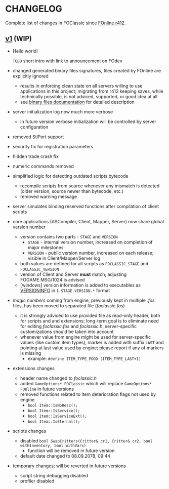 # CHANGELOG

Complete list of changes in FOClassic since [FOnline r412](https://xp-dev.com/sc/76003/412/).

## [v1](SOON) (WIP)
- Hello world!

  `TODO` short intro with link to announcement on FOdev

- changed generated binary files signatures, files created by FOnline are explicitly ignored
    - results in enforcing clean state on all servers willing to use applications in this project; migrating from r412 keeping saves, while technically possible, is not adviced, supported, or good idea at all
    - see [binary files documentation](https://rotators.fodev.net/foclassic/docs/BinaryFiles.md) for detailed description
- server initialization log now much more verbose
    - in future version verbose initialization will be controlled by server configuration
- removed StlPort support
- security fix for registration parameters
- hidden trade crash fix
- numeric commands removed
- simplified logic for detecting outdated scripts bytecode
    - recompile scripts from source whenever any mismatch is detected (older version, source newer than bytecode, etc.)
    - removed warning message
- server simulates binding reserved functions after compilation of client scripts
- core applications (ASCompiler, Client, Mapper, Server) now share global version number
    - version contains two parts - `STAGE` and `VERSION`
        - `STAGE` - internal version number, increased on completion of major milestones
        - `VERSION` - public version number, increased on each release; visible in Client/Mapper/Server log
    - both values are defined for all scripts as `FOCLASSIC_STAGE` and `FOCLASSIC_VERSION`
    - version of Client and Server **must** match; adjusting FOGAME.MSG/1024 is advised
    - [windows] version information is added to executables as [VERSIONINFO](https://docs.microsoft.com/en-us/windows/desktop/menurc/versioninfo-resource) in `1.STAGE.VERSION.*` format
- _magic numbers_ coming from engine, previously kept in multiple _.fos_ files, has been moved to separated file (_foclassic.fos_)
    - it is strongly adviced to use provided file as read-only header, both for scripts and and extensions; long-term goal is to eliminate need for editing _foclassic.fos_ and _foclassic.h_, server-specific customizations should be taken into account
    - whenever value from engine might be used for server-specific values (like custom item types), marker is added with suffix `LAST` and pointing at last value used by engine; please report if any of markers is missing
        - example: `#define ITEM_TYPE_FOOD (ITEM_TYPE_LAST+1)`
- extensions changes
    - header name changed to _foclassic.h_
    - added `GameOptions* FOClassic` which will replace `GameOptions* FOnline` in future versions
    - removed functions related to item deterioration flags not used by engine
        - `bool Item::IsNoResc();`
        - `bool Item::IsService();`
        - `bool Item::IsServiceExt();`
        - `bool Item::IsEternal();`
- scripts changes
    - disabled `bool SwapCritters(Critter& cr1, Critter& cr2, bool withInventory, bool withVars)`
        - function will be removed in future version
    - default date changed to 08.09.2078, 09:44
- temporary changes; will be reverted in future versions
    - script string debugging disabled
    - profiler disabled

